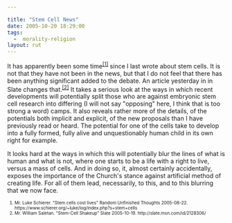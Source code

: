 ```yaml
---

title: "Stem Cell News"
date: 2005-10-20 18:29:00
tags:
  -  morality-religion
layout: rut
---
```


<p>It has apparently been some time<sup><a href="https://www.schierer.org/~luke/log/20050822-1336/stem-cells-cost-lives" title="Stem cells cost lives">[1]</a></sup> since I last wrote about stem cells.  It is not that they have not been in the news, but that I do not feel that there has been anything significant added to the debate.  An article yesterday in in Slate changes that.<sup><a href="http://slate.msn.com/id/2128306/" title="Stem-Cell Shakeup">[2]</a></sup> It takes a serious look at the ways in which recent developments will potentially split those who are against embryonic stem cell research into differing (I will not say "opposing" here, I think that is too strong a word) camps. It also reveals rather more of the details, of the potentials both implicit and explicit, of the new proposals than I have previously read or heard.  The potential for one of the cells take to develop into a fully formed, fully alive and unquestionably human child in its own right for example.</p>  <p>It looks hard at the ways in which this will potentially blur the lines of what is human and what is not, where one starts to be a life with a right to live, versus a mass of cells.  And in doing so, it, almost certainly accidentally, exposes the importance of the Church's stance against artificial method of creating life.  For all of them lead, necessarily, to this, and to this blurring that we now face.</p>  <font size="-2"> <ol> <li>Mr. Luke Schierer.  "Stem cells cost lives" Random Unfinished Thoughts 2005-08-22. https://www.schierer.org/~luke/log/index.php?s=stem+cells</li><li>Mr. William Saletan.  "Stem-Cell Shakeup" Slate 2005-10-19. http://slate.msn.com/id/2128306/  </li> </ol> </font>

